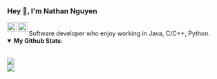 
### Hey 👋, I'm Nathan Nguyen 
<a href="https://www.linkedin.com/in/nhat-nguyen-514967139/">
  <img align="left" alt="Nathan's LinkdeIn" width="22px" src="https://cdn.jsdelivr.net/npm/simple-icons@v3/icons/linkedin.svg" />
</a>
<a href="https://www.instagram.com/nhatnguyen9507/?hl=en">
  <img align="left" alt="Nathan's Instagram" width="22px" src="https://cdn.jsdelivr.net/npm/simple-icons@v3/icons/instagram.svg" />
</a>  
<br>Software developer who enjoy working in Java, C/C++, Python. 

<details open>
 <summary><b>My Github Stats</b>: </summary>

<br>
<p>
  <img src = "https://github-readme-stats.vercel.app/api?username=nhatmn2&show_icons=true&theme=tokyonight&line_height=27">
  <br />
  <img src = "https://github-readme-stats.vercel.app/api/top-langs/?username=nhatmn2&theme=tokyonight">
</p>

</details>
